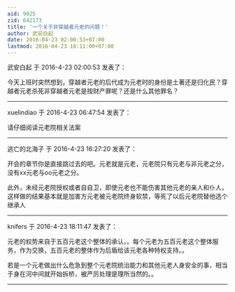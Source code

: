 ```yaml
---
aid: 9025
zid: 642173
title: '一个关于非穿越者元老的问题！'
author: 武安白起
date: 2016-04-23 02:00:53+07:00
lastmod: 2016-04-23 18:11:00+07:00
---
```


武安白起 于 2016-4-23 02:00:53 发表了：

今天上班时突然想到，穿越者元老的后代成为元老时的身份是土著还是归化民？穿越者元老杀死非穿越者元老是按财产罪呢？还是什么其他罪名？

---------

xuelindiao 于 2016-4-23 06:47:54 发表了：

请仔细阅读元老院相关法案

---------

逃亡的北海子 于 2016-4-23 16:27:20 发表了：

开会的章节你是直接跳过去的吧。元老就是元老，元老院只有元老与非元老之分，没有xx元老与oo元老之分。

此外，未经元老院授权或者自自卫，即使元老也不能伤害其他元老的亲人和仆人，这样做的结果基本就是加害方元老被元老院终身软禁，等死了以后元老院替他选个继承人

---------

knifers 于 2016-4-23 18:11:47 发表了：

元老的权势来自于五百元老这个整体的承认。。每个元老为五百元老这个整体服务，作为交换，五百元老的整体作为后盾给该元老各种特权支持。。

若是一个元老做出什么危急到整个元老院统治能力和其他元老人身安全的事，相当于身在河中间就开始拆桥，被严厉处理是理所当然的。。

---------

